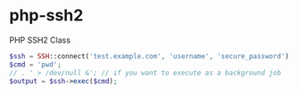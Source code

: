 # php-ssh2
PHP SSH2 Class


```php
$ssh = SSH::connect('test.example.com', 'username', 'secure_password');
$cmd = 'pwd';
// . ' > /dev/null &'; // if you want to execute as a background job
$output = $ssh->exec($cmd);
```
